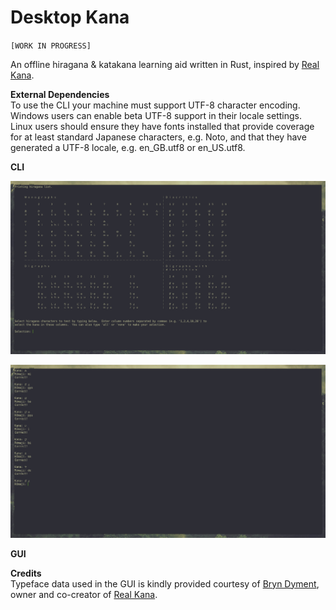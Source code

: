 # Desktop Kana
`[WORK IN PROGRESS]`

An offline hiragana &amp; katakana learning aid written in Rust, inspired by [Real Kana](https://realkana.com/).

**External Dependencies**  
To use the CLI your machine must support UTF-8 character encoding.  Windows users can enable beta UTF-8 support in their locale settings.  Linux users should ensure they have fonts installed that provide coverage for at least standard Japanese characters, e.g. Noto, and that they have generated a UTF-8 locale, e.g. en_GB.utf8 or en_US.utf8.  
  
**CLI**  

![CLI Startup](/screenshots/CLI_startup.png)  

![CLI Prompts](/screenshots/CLI_prompts.png)  
  
**GUI**  
  
  
**Credits**  
Typeface data used in the GUI is kindly provided courtesy of [Bryn Dyment](https://hoologic.io/bryn/), owner and co-creator of [Real Kana](https://realkana.com/).
